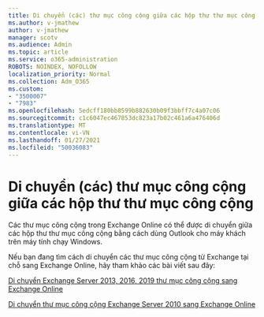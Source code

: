 ```yaml
---
title: Di chuyển (các) thư mục công cộng giữa các hộp thư thư mục công cộng
ms.author: v-jmathew
author: v-jmathew
manager: scotv
ms.audience: Admin
ms.topic: article
ms.service: o365-administration
ROBOTS: NOINDEX, NOFOLLOW
localization_priority: Normal
ms.collection: Adm_O365
ms.custom:
- "3500007"
- "7983"
ms.openlocfilehash: 5edcff180bb8599b882630b09f3bbff7c4a07c06
ms.sourcegitcommit: c1c6047ec467853dc823a17b02c461a6a476406d
ms.translationtype: MT
ms.contentlocale: vi-VN
ms.lasthandoff: 01/27/2021
ms.locfileid: "50036083"
---
```

# <a name="move-public-folders-between-public-folder-mailboxes"></a>Di chuyển (các) thư mục công cộng giữa các hộp thư thư mục công cộng

Các thư mục công cộng trong Exchange Online có thể được di chuyển giữa các hộp thư thư mục công cộng bằng cách dùng Outlook cho máy khách trên máy tính chạy Windows.

Nếu bạn đang tìm cách di chuyển các thư mục công cộng từ Exchange tại chỗ sang Exchange Online, hãy tham khảo các bài viết sau đây:

[Di chuyển Exchange Server 2013, 2016, 2019 thư mục công cộng sang Exchange Online](https://aka.ms/ModernPFToEXO)

[Di chuyển thư mục công cộng Exchange Server 2010 sang Exchange Online](https://aka.ms/LegacyPFToEXO)
